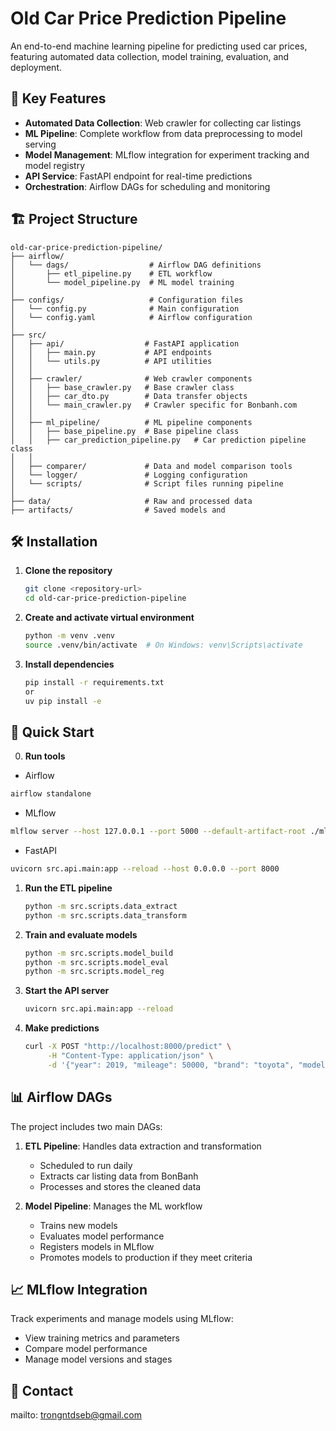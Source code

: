 
# Old Car Price Prediction Pipeline

An end-to-end machine learning pipeline for predicting used car prices, featuring automated data collection, model training, evaluation, and deployment.

## 🚀 Key Features

- **Automated Data Collection**: Web crawler for collecting car listings
- **ML Pipeline**: Complete workflow from data preprocessing to model serving
- **Model Management**: MLflow integration for experiment tracking and model registry
- **API Service**: FastAPI endpoint for real-time predictions
- **Orchestration**: Airflow DAGs for scheduling and monitoring

## 🏗️ Project Structure

```
old-car-price-prediction-pipeline/
├── airflow/
│   └── dags/                  # Airflow DAG definitions
│       ├── etl_pipeline.py    # ETL workflow
│       └── model_pipeline.py  # ML model training 
│
├── configs/                   # Configuration files
│   └── config.py              # Main configuration
│   └── config.yaml            # Airflow configuration
│
├── src/
│   ├── api/                  # FastAPI application
│   │   ├── main.py           # API endpoints
│   │   └── utils.py          # API utilities
│   │
│   ├── crawler/              # Web crawler components
│   │   ├── base_crawler.py   # Base crawler class
│   │   ├── car_dto.py        # Data transfer objects
│   │   └── main_crawler.py   # Crawler specific for Bonbanh.com
│   │
│   ├── ml_pipeline/          # ML pipeline components
│   │   ├── base_pipeline.py  # Base pipeline class
│   │   ├── car_prediction_pipeline.py   # Car prediction pipeline class
│   │
│   ├── comparer/             # Data and model comparison tools
│   └── logger/               # Logging configuration
│   └── scripts/              # Script files running pipeline
│
├── data/                     # Raw and processed data
├── artifacts/                # Saved models and 
```

## 🛠️ Installation

1. **Clone the repository**
   ```bash
   git clone <repository-url>
   cd old-car-price-prediction-pipeline
   ```

2. **Create and activate virtual environment**
   ```bash
   python -m venv .venv
   source .venv/bin/activate  # On Windows: venv\Scripts\activate
   ```

3. **Install dependencies**
   ```bash
   pip install -r requirements.txt
   or
   uv pip install -e
   ```

## 🚦 Quick Start
0. **Run tools**
  - Airflow
   ```bash
   airflow standalone
   ```
  - MLflow
   ```bash
   mlflow server --host 127.0.0.1 --port 5000 --default-artifact-root ./mlruns
   ```
   - FastAPI
   ```bash
   uvicorn src.api.main:app --reload --host 0.0.0.0 --port 8000
   ```
1. **Run the ETL pipeline**
   ```bash
   python -m src.scripts.data_extract
   python -m src.scripts.data_transform
   ```

2. **Train and evaluate models**
   ```bash
   python -m src.scripts.model_build
   python -m src.scripts.model_eval
   python -m src.scripts.model_reg
   ```

3. **Start the API server**
   ```bash
   uvicorn src.api.main:app --reload
   ```

4. **Make predictions**
   ```bash
   curl -X POST "http://localhost:8000/predict" \
        -H "Content-Type: application/json" \
        -d '{"year": 2019, "mileage": 50000, "brand": "toyota", "model": "camry"}'
   ```

## 📊 Airflow DAGs

The project includes two main DAGs:

1. **ETL Pipeline**: Handles data extraction and transformation
   - Scheduled to run daily
   - Extracts car listing data from BonBanh
   - Processes and stores the cleaned data

2. **Model Pipeline**: Manages the ML workflow
   - Trains new models
   - Evaluates model performance
   - Registers models in MLflow
   - Promotes models to production if they meet criteria

## 📈 MLflow Integration

Track experiments and manage models using MLflow:
- View training metrics and parameters
- Compare model performance
- Manage model versions and stages


## 📧 Contact

mailto: trongntdseb@gmail.com